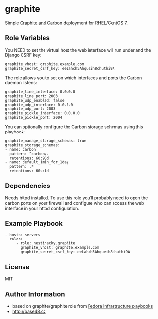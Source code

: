 graphite
========

Simple [Graphite and Carbon](https://graphite.readthedocs.org/) deployment for RHEL/CentOS 7.

Role Variables
--------------

You NEED to set the virtual host the web interface will run under and the Django CSRF key:

    graphite_vhost: graphite.example.com
    graphite_secret_csrf_key: eeLahch5Ahqueih8chuthi9A

The role allows you to set on which interfaces and ports the Carbon daemon listens:

    graphite_line_interface: 0.0.0.0
    graphite_line_port: 2003
    graphite_udp_enabled: false
    graphite_udp_interface: 0.0.0.0
    graphite_udp_port: 2003
    graphite_pickle_interface: 0.0.0.0
    graphite_pickle_port: 2004

You can optionally configure the Carbon storage schemas using this playbook:

    graphite_manage_storage_schemas: true
    graphite_storage_schemas:
    - name: carbon
      pattern: ^carbon\.
      retentions: 60:90d
    - name: default_1min_for_1day
      pattern: .*
      retentions: 60s:1d

Dependencies
------------

Needs httpd installed. To use this role you'll probably need to open the carbon ports on your firewall and configure who can access the web interface in your httpd configuration.

Example Playbook
----------------

    - hosts: servers
      roles:
         - role: nestihacky.graphite
           graphite_vhost: graphite.example.com
           graphite_secret_csrf_key: eeLahch5Ahqueih8chuthi9A

License
-------

MIT

Author Information
------------------

* based on graphite/graphite role from [Fedora Infrastructure playbooks](https://infrastructure.fedoraproject.org/cgit/ansible.git/tree/roles/graphite/graphite)
* http://base48.cz
